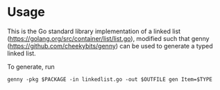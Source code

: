 # Usage

This is the Go standard library implementation of a linked list 
(https://golang.org/src/container/list/list.go), modified such that genny
(https://github.com/cheekybits/genny) can be used to generate a typed linked
list.

To generate, run
```
genny -pkg $PACKAGE -in linkedlist.go -out $OUTFILE gen Item=$TYPE
```
